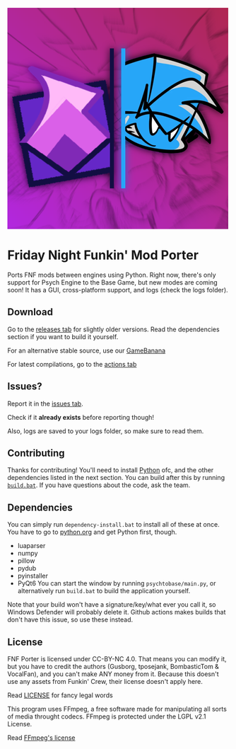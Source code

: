 ![Window icon](images/big-icon.webp)
# Friday Night Funkin' Mod Porter

Ports FNF mods between engines using Python. Right now, there's only support for Psych Engine to the Base Game, but new modes are coming soon! It has a GUI, cross-platform support, and logs (check the logs folder).

## Download
Go to the [releases tab](https://github.com/gusborg88/fnf-porter/releases) for slightly older versions. Read the dependencies section if you want to build it yourself.

For an alternative stable source, use our [GameBanana](https://gamebanana.com/tools/16982)

For latest compilations, go to the [actions tab](https://github.com/gusborg88/fnf-porter/actions)

## Issues?
Report it in the [issues tab](https://github.com/gusborg88/fnf-porter/issues/).

Check if it **already exists** before reporting though!

Also, logs are saved to your logs folder, so make sure to read them.

## Contributing
Thanks for contributing! You'll need to install [Python](https://www.python.org/downloads/) ofc, and the other dependencies listed in the next section. You can build after this by running [`build.bat`](build.bat). If you have questions about the code, ask the team.

## Dependencies
You can simply run `dependency-install.bat` to install all of these at once. You have to go to [python.org](https://www.python.org/downloads/) and get Python first, though.
- luaparser
- numpy
- pillow
- pydub
- pyinstaller
- PyQt6
You can start the window by running `psychtobase/main.py`,
or alternatively run `build.bat` to build the application yourself.

Note that your build won't have a signature/key/what ever you call it, so Windows Defender will probably delete it. Github actions makes builds that don't have this issue, so use these instead.

## License
FNF Porter is licensed under CC-BY-NC 4.0. That means you can modify it, but you have to credit the authors (Gusborg, tposejank, BombasticTom & VocalFan), and you can't make ANY money from it. Because this doesn't use any assets from Funkin' Crew, their license doesn't apply here.

Read [LICENSE](LICENSE) for fancy legal words

This program uses FFmpeg, a free software made for manipulating all sorts of media throught codecs.
FFmpeg is protected under the LGPL v2.1 License.

Read [FFmpeg's license](FFMPEG-LICENSE)